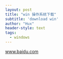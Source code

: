 ```yaml
---
layout: post
title: "win 操作系统下载"
subtitle: 'download win'
author: "Hux"
header-style: text
tags:
  - windows
---
```

www.baidu.com
